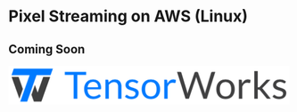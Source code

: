 # Pixel Streaming on AWS (Linux)

## Coming Soon

[![TensorWorks Logo](Logo/logo.svg)](https://tensorworks.com.au/)